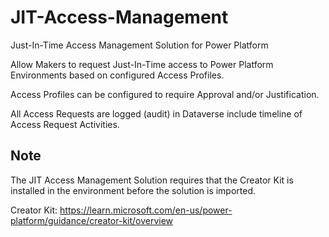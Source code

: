 # JIT-Access-Management

Just-In-Time Access Management Solution for Power Platform

Allow Makers to request Just-In-Time access to Power Platform Environments based on configured Access Profiles.

Access Profiles can be configured to require Approval and/or Justification.

All Access Requests are logged (audit) in Dataverse include timeline of Access Request Activities.

## Note

The JIT Access Management Solution requires that the Creator Kit is installed in the environment before the solution is imported.

Creator Kit: https://learn.microsoft.com/en-us/power-platform/guidance/creator-kit/overview
